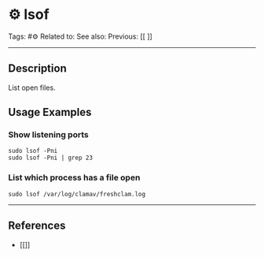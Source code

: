 # ⚙️ lsof
Tags: #⚙️ 
Related to: 
See also: 
Previous: [[ ]]

---
## Description

List open files.

## Usage Examples

### Show listening ports

	sudo lsof -Pni
	sudo lsof -Pni | grep 23

### List which process has a file open

	sudo lsof /var/log/clamav/freshclam.log

---
## References
- [[]]